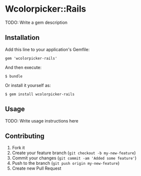# Wcolorpicker::Rails

TODO: Write a gem description

## Installation

Add this line to your application's Gemfile:

    gem 'wcolorpicker-rails'

And then execute:

    $ bundle

Or install it yourself as:

    $ gem install wcolorpicker-rails

## Usage

TODO: Write usage instructions here

## Contributing

1. Fork it
2. Create your feature branch (`git checkout -b my-new-feature`)
3. Commit your changes (`git commit -am 'Added some feature'`)
4. Push to the branch (`git push origin my-new-feature`)
5. Create new Pull Request
